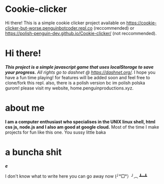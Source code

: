 # Cookie-clicker
Hi there! This is a simple cookie clicker project available on https://cookie-clicker-but-worse.penguinbotcoder.repl.co (reccommended) or https://polish-penguin-dev.github.io/Cookie-clicker/ (not reccommended).

# Hi there!

***This project is a simple javascript game that uses localStorage to save your progress.*** *All rights go to dashnet @ https://dashnet.org/.* I hope you have a fun time playing! for features will be added soon and feel free to clone/fork this repl. also, there is a polish version bc im polish polska gurom! please visit my website, home.penguinproductions.xyz.

# about me

**I am a computer enthusiast who specialises in the UNIX linux shell, html css js, node.js and I also am good at google cloud.** Most of the time I make projects for fun like this one. You sussy little baka

# a buncha shit

***e***

I don't know what to write here you can go away now (╯°□°）╯︵ ┻━┻
